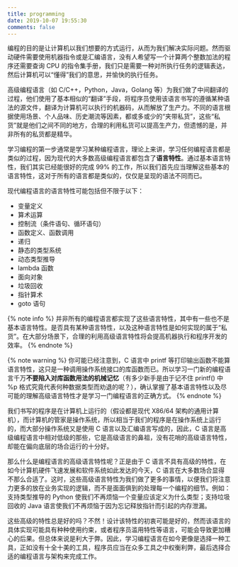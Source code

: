 ```yaml
---
title: programming
date: 2019-10-07 19:55:30
comments: false
---
```

编程的目的是让计算机以我们想要的方式运行，从而为我们解决实际问题。然而驱动硬件需要使用机器指令或是汇编语言，没有人希望写一个计算两个整数加法的程序还需要查询 CPU 的指令集手册，我们只是需要一种对所执行任务的逻辑表达，然后计算机可以“懂得”我们的意思，并愉快的执行任务。

高级编程语言（如 C/C++，Python，Java，Golang 等）为我们做了中间翻译的过程，他们使用了基本相似的“翻译”手段，将程序员使用该语言书写的遵循某种语法的源文件，翻译为计算机可以执行的机器码，从而解放了生产力。不同的语言根据使用场景、个人品味、历史潮流等因素，都或多或少的“夹带私货”，这些“私货”就是他们之间不同的地方，合理的利用私货可以提高生产力，但遗憾的是，并非所有的私货都是精华。

学习编程的第一步通常是学习某种编程语言，理论上来讲，学习任何编程语言都是类似的过程，因为现代的大多数高级编程语言都包含了**语言特性**。通过基本语言特性，我们其实已经能很好的完成 99% 的工作，所以我们首先应当理解这些基本的语言特性，这对于所有的语言都是类似的，仅仅是呈现的语法不同而已。

现代编程语言的语言特性可能包括但不限于以下：
- 变量定义
- 算术运算
- 控制流（条件语句、循环语句）
- 函数定义、函数调用
- 递归
- 静态的类型系统
- 动态类型推导
- lambda 函数
- 面向对象
- 垃圾回收
- 指针算术
- goto 语句

{% note info %}
并非所有的编程语言都实现了这些语言特性，其中有一些也不是基本语言特性。是否具有某种语言特性，以及这种语言特性是如何实现的属于“私货”。在大部分场景下，合理的利用高级语言特性将会提高机器执行和程序开发的效率。
{% endnote %}

{% note warning %}
你可能已经注意到，C 语言中 printf 等打印输出函数不能算语言特性，这只是一种调用操作系统接口的库函数而已。所以学习一门新的编程语言千万**不要陷入对库函数用法的机械记忆**（有多少新手是由于记不住 printf() 中 %p 格式究竟代表何种数据类型而劝退的呢？），确认掌握了基本语言特性以及尽可能的理解高级语言特性才是学习一门编程语言的正确方式。
{% endnote %}

我们书写的程序是在计算机上运行的（假设都是现代 X86/64 架构的通用计算机），而计算机的管家是操作系统，所以相当于我们的程序是在操作系统上运行的，而大部分操作系统又是使用 C 语言以及汇编语言写成的，因此，C 语言是高级编程语言中相对低级的那些，它是高级语言的鼻祖，没有花哨的高级语言特性，却能在偏向底层的场合运行的十分好。

那么什么是编程语言的高级语言特性呢？正是由于 C 语言不具有高级的特性，在如今计算机硬件飞速发展和软件系统如此发达的今天，C 语言在大多数场合显得不那么合适了。这时，这些高级语言特性为我们做了更多的事情，以便我们将注意力更多的放在业务实现的逻辑，而不是面面俱到的处理每一个编程的细节。例如：支持类型推导的 Python 使我们不再烦恼一个变量应该定义为什么类型；支持垃圾回收的 Java 语言使我们不再烦恼于因为忘记释放指针而引起的内存泄漏。

这些高级的特性总是好的吗？不然！设计该特性的初衷可能是好的，然而该语言的具体实现可能具有种种使用约束，或者程序员滥用特性等语言，可能会导致更加糟心的后果。但总体来说是利大于弊。因此，学习编程语言在如今更像是选择一种工具，正如没有十全十美的工具，程序员应当在众多工具之中权衡利弊，最后选择合适的编程语言与架构来完成工作。
